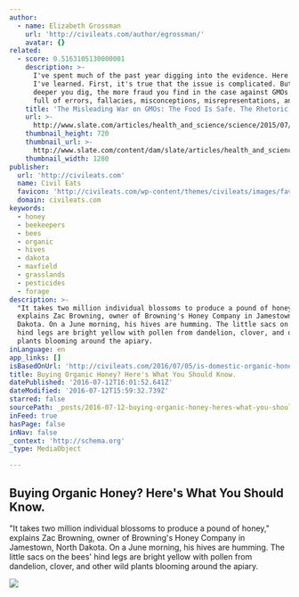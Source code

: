```yaml
---
author:
  - name: Elizabeth Grossman
    url: 'http://civileats.com/author/egrossman/'
    avatar: {}
related:
  - score: 0.5163105130000001
    description: >-
      I've spent much of the past year digging into the evidence. Here's what
      I've learned. First, it's true that the issue is complicated. But the
      deeper you dig, the more fraud you find in the case against GMOs. It's
      full of errors, fallacies, misconceptions, misrepresentations, and lies.
    title: 'The Misleading War on GMOs: The Food Is Safe. The Rhetoric Is Dangerous.'
    url: >-
      http://www.slate.com/articles/health_and_science/science/2015/07/are_gmos_safe_yes_the_case_against_them_is_full_of_fraud_lies_and_errors.html
    thumbnail_height: 720
    thumbnail_url: >-
      http://www.slate.com/content/dam/slate/articles/health_and_science/food/2015/07/gmo/150622_gmoHero.jpg.CROP.cq5dam_web_1280_1280_jpeg.jpg
    thumbnail_width: 1280
publisher:
  url: 'http://civileats.com'
  name: Civil Eats
  favicon: 'http://civileats.com/wp-content/themes/civileats/images/favicon.ico'
  domain: civileats.com
keywords:
  - honey
  - beekeepers
  - bees
  - organic
  - hives
  - dakota
  - maxfield
  - grasslands
  - pesticides
  - forage
description: >-
  "It takes two million individual blossoms to produce a pound of honey,"
  explains Zac Browning, owner of Browning's Honey Company in Jamestown, North
  Dakota. On a June morning, his hives are humming. The little sacs on the bees'
  hind legs are bright yellow with pollen from dandelion, clover, and other wild
  plants blooming around the apiary.
inLanguage: en
app_links: []
isBasedOnUrl: 'http://civileats.com/2016/07/05/is-domestic-organic-honey-a-thing-of-the-past/'
title: Buying Organic Honey? Here's What You Should Know.
datePublished: '2016-07-12T16:01:52.641Z'
dateModified: '2016-07-12T15:59:32.739Z'
starred: false
sourcePath: _posts/2016-07-12-buying-organic-honey-heres-what-you-should-know.md
inFeed: true
hasPage: false
inNav: false
_context: 'http://schema.org'
_type: MediaObject

---
```

<article style=""><h1>Buying Organic Honey? Here's What You Should Know.</h1><p>"It takes two million individual blossoms to produce a pound of honey," explains Zac Browning, owner of Browning's Honey Company in Jamestown, North Dakota. On a June morning, his hives are humming. The little sacs on the bees' hind legs are bright yellow with pollen from dandelion, clover, and other wild plants blooming around the apiary.</p><img src="http://civileats.com/wp-content/uploads/2016/06/636386698_2a01b163fa_b.jpg" /></article>